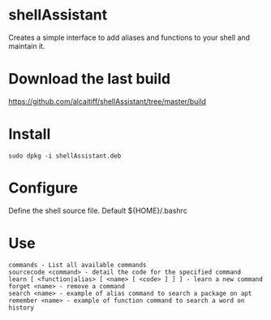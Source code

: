 # shellAssistant
Creates a simple interface to add aliases and functions to your shell and maintain it.

# Download the last build

https://github.com/alcaitiff/shellAssistant/tree/master/build

# Install

    sudo dpkg -i shellAssistant.deb

# Configure

Define the shell source file. 
Default ${HOME}/.bashrc

# Use

    commands - List all available commands
    sourcecode <command> - detail the code for the specified command
    learn [ <function|alias> [ <name> [ <code> ] ] ] - learn a new command
    forget <name> - remove a command
    search <name> - example of alias command to search a package on apt
    remember <name> - example of function command to search a word on history
